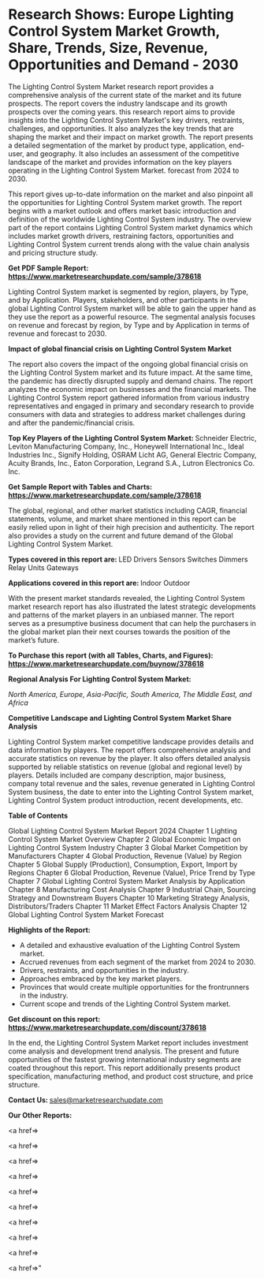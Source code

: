 # Research Shows: Europe Lighting Control System Market Growth, Share, Trends, Size, Revenue, Opportunities and Demand - 2030

The Lighting Control System Market research report provides a comprehensive analysis of the current state of the market and its future prospects. The report covers the industry landscape and its growth prospects over the coming years. this research report aims to provide insights into the Lighting Control System Market's key drivers, restraints, challenges, and opportunities. It also analyzes the key trends that are shaping the market and their impact on market growth. The report presents a detailed segmentation of the market by product type, application, end-user, and geography. It also includes an assessment of the competitive landscape of the market and provides information on the key players operating in the Lighting Control System Market. forecast from 2024 to 2030.

This report gives up-to-date information on the market and also pinpoint all the opportunities for Lighting Control System market growth. The report begins with a market outlook and offers market basic introduction and definition of the worldwide Lighting Control System industry. The overview part of the report contains Lighting Control System market dynamics which includes market growth drivers, restraining factors, opportunities and Lighting Control System current trends along with the value chain analysis and pricing structure study.

<strong><b>Get PDF Sample Report: <a href=https://www.marketresearchupdate.com/sample/378618>https://www.marketresearchupdate.com/sample/378618</a></b></strong>

Lighting Control System market is segmented by region, players, by Type, and by Application. Players, stakeholders, and other participants in the global Lighting Control System market will be able to gain the upper hand as they use the report as a powerful resource. The segmental analysis focuses on revenue and forecast by region, by Type and by Application in terms of revenue and forecast to 2030.

<strong><b>Impact of global financial crisis on Lighting Control System Market</b></strong>

The report also covers the impact of the ongoing global financial crisis on the Lighting Control System market and its future impact. At the same time, the pandemic has directly disrupted supply and demand chains. The report analyzes the economic impact on businesses and the financial markets. The Lighting Control System report gathered information from various industry representatives and engaged in primary and secondary research to provide consumers with data and strategies to address market challenges during and after the pandemic/financial crisis.

<strong><b>Top Key Players of the Lighting Control System Market:
</b></strong>Schneider Electric, Leviton Manufacturing Company, Inc., Honeywell International Inc., Ideal Industries Inc., Signify Holding, OSRAM Licht AG, General Electric Company, Acuity Brands, Inc., Eaton Corporation, Legrand S.A., Lutron Electronics Co. Inc.<strong><b>
</b></strong>

<strong><b>Get Sample Report with Tables and Charts: <a href=https://www.marketresearchupdate.com/sample/378618>https://www.marketresearchupdate.com/sample/378618</a></b></strong>

The global, regional, and other market statistics including CAGR, financial statements, volume, and market share mentioned in this report can be easily relied upon in light of their high precision and authenticity. The report also provides a study on the current and future demand of the Global Lighting Control System Market.

<strong><b>Types covered in this report are:
</b></strong>LED Drivers
Sensors
Switches
Dimmers
Relay Units
Gateways<strong><b>
</b></strong>

<strong><b>Applications covered in this report are:
</b></strong>Indoor
Outdoor<strong><b>
</b></strong>

With the present market standards revealed, the Lighting Control System market research report has also illustrated the latest strategic developments and patterns of the market players in an unbiased manner. The report serves as a presumptive business document that can help the purchasers in the global market plan their next courses towards the position of the market’s future.

<strong><b>To Purchase this report (with all Tables, Charts, and Figures): <a href=https://www.marketresearchupdate.com/buynow/378618>https://www.marketresearchupdate.com/buynow/378618</a></b></strong>

<strong><b>Regional Analysis For Lighting Control System Market:</b></strong>

<em><i>North America, Europe, Asia-Pacific, South America, The Middle East, and Africa</i></em>

<strong><b>Competitive Landscape and Lighting Control System Market Share Analysis</b></strong>

Lighting Control System market competitive landscape provides details and data information by players. The report offers comprehensive analysis and accurate statistics on revenue by the player. It also offers detailed analysis supported by reliable statistics on revenue (global and regional level) by players. Details included are company description, major business, company total revenue and the sales, revenue generated in Lighting Control System business, the date to enter into the Lighting Control System market, Lighting Control System product introduction, recent developments, etc.

<strong><b>Table of Contents</b></strong>

Global Lighting Control System Market Report 2024
Chapter 1 Lighting Control System Market Overview
Chapter 2 Global Economic Impact on Lighting Control System Industry
Chapter 3 Global Market Competition by Manufacturers
Chapter 4 Global Production, Revenue (Value) by Region
Chapter 5 Global Supply (Production), Consumption, Export, Import by Regions
Chapter 6 Global Production, Revenue (Value), Price Trend by Type
Chapter 7 Global Lighting Control System Market Analysis by Application
Chapter 8 Manufacturing Cost Analysis
Chapter 9 Industrial Chain, Sourcing Strategy and Downstream Buyers
Chapter 10 Marketing Strategy Analysis, Distributors/Traders
Chapter 11 Market Effect Factors Analysis
Chapter 12 Global Lighting Control System Market Forecast

<strong><b>Highlights of the Report:</b></strong>

- A detailed and exhaustive evaluation of the Lighting Control System market.
- Accrued revenues from each segment of the market from 2024 to 2030.
- Drivers, restraints, and opportunities in the industry.
- Approaches embraced by the key market players.
- Provinces that would create multiple opportunities for the frontrunners in the industry.
- Current scope and trends of the Lighting Control System market.

<strong><b>Get discount on this report: <a href=https://www.marketresearchupdate.com/discount/378618>https://www.marketresearchupdate.com/discount/378618</a></b></strong>

In the end, the Lighting Control System Market report includes investment come analysis and development trend analysis. The present and future opportunities of the fastest growing international industry segments are coated throughout this report. This report additionally presents product specification, manufacturing method, and product cost structure, and price structure.

<strong><b>Contact Us:
</b></strong>sales@marketresearchupdate.com

<strong>Our Other Reports:</strong>

<a href=></a>

<a href=></a>

<a href=></a>

<a href=></a>

<a href=></a>

<a href=></a>

<a href=></a>

<a href=></a>

<a href=></a>

<a href=></a>"
